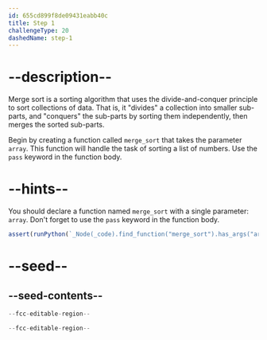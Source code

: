 ```yaml
---
id: 655cd899f8de09431eabb40c
title: Step 1
challengeType: 20
dashedName: step-1
---
```


# --description--

Merge sort is a sorting algorithm that uses the divide-and-conquer principle to sort collections of data. That is, it "divides" a collection into smaller sub-parts, and "conquers" the sub-parts by sorting them independently, then merges the sorted sub-parts.

Begin by creating a function called `merge_sort` that takes the parameter `array`. This function will handle the task of sorting a list of numbers. Use the `pass` keyword in the function body.

# --hints--

You should declare a function named `merge_sort` with a single parameter: `array`. Don't forget to use the `pass` keyword in the function body.

```js
assert(runPython(`_Node(_code).find_function("merge_sort").has_args("array")`))
```

# --seed--

## --seed-contents--

```py
--fcc-editable-region--

--fcc-editable-region--
```
